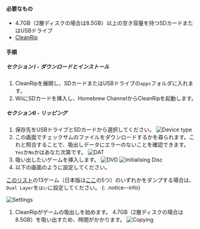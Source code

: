 #### 必要なもの

* 4.7GB（2層ディスクの場合は8.5GB）以上の空き容量を持つSDカードまたはUSBドライブ
* [CleanRip](https://github.com/emukidid/cleanrip/releases/latest)

#### 手順

##### セクション I - ダウンロードとインストール

1. CleanRipを展開し、SDカードまたはUSBドライブの`apps`フォルダに入れます。
1. WiiにSDカードを挿入し、Homebrew ChannelからCleanRipを起動します。

##### セクションII - リッピング

1. 保存先をUSBドライブとSDカードから選択してください。 ![Device type](/images/CleanRip/2.png)
1. この画面でチェックサムのファイルをダウンロードするかを尋られます。これと照合することで、吸出しデータにエラーのないことを確認できます。 `Yes`か`No`かはあなた次第です。 ![DAT](/images/CleanRip/3.png)
1. 吸い出したいゲームを挿入します。 ![DVD](/images/CleanRip/4.png) ![Initialising Disc](/images/CleanRip/5.png)
1. 以下の画面のように設定してください。

[このリスト](https://wiki.dolphin-emu.org/index.php?title=Category:Dual_Layer_Disc_games)の13ゲーム（日本版は[ここ](https://maru-chang.com/gamedb/gamelist.php?search=2%E5%B1%A4%E3%83%87%E3%82%A3%E3%82%B9%E3%82%AF&sort=name)の5つ）のいずれかをダンプする場合は、`Dual Layer`を`はい`に設定してください。
{: .notice--info}

![Settings](/images/CleanRip/6.png)
1. CleanRipがゲームの吸出しを始めます。 4.7GB（2層ディスクの場合は8.5GB）を吸い出すため、時間がかかります。 ![Copying](/images/CleanRip/7.png)
